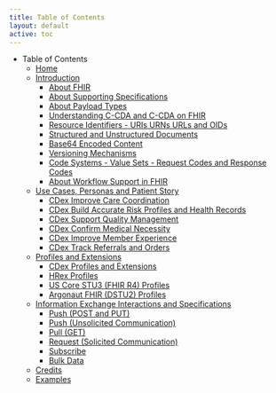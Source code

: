 ```yaml
---
title: Table of Contents
layout: default
active: toc
---
```


* Table of Contents
    * <a href="Home.html">Home</a>
    * <a href="Introduction.html">Introduction</a>
        * <a href="About_FHIR.html">About FHIR</a>
        * <a href="About_Supporting_Specifications.html">About Supporting Specifications</a>
        * <a href="About_Payload_Types.html">About Payload Types</a>
        * <a href="Understanding_C-CDA_and_C-CDA_on_FHIR.html">Understanding C-CDA and C-CDA on FHIR</a>
        * <a href="Resource_Identifiers_-_URIs_URNs_URLs_and_OIDs.html">Resource Identifiers - URIs URNs URLs and OIDs</a>
        * <a href="Structured_and_Unstructured_Documents.html">Structured and Unstructured Documents</a>
        * <a href="Base64_Encoded_Content.html">Base64 Encoded Content</a>
        * <a href="Versioning_Mechanisms.html">Versioning Mechanisms</a>
        * <a href="Code_Systems_-_Value_Sets_-_Request_Codes_and_Response_Codes.html">Code Systems - Value Sets - Request Codes and Response Codes</a>
        * <a href="About_Workflow_Support_in_FHIR.html">About Workflow Support in FHIR</a>
    * <a href="Use_Cases,_Personas_and_Patient_Story.html">Use Cases, Personas and Patient Story</a>
        * <a href="CDex_Improve_Care_Coordination.html">CDex Improve Care Coordination</a>
        * <a href="CDex_Build_Accurate_Risk_Profiles_and_Health_Records.html">CDex Build Accurate Risk Profiles and Health Records</a>
        * <a href="CDex_Support_Quality_Management.html">CDex Support Quality Management</a>
        * <a href="CDex_Confirm_Medical_Necessity.html">CDex Confirm Medical Necessity</a>
        * <a href="CDex_Improve_Member_Experience.html">CDex Improve Member Experience</a>
        * <a href="CDex_Track_Referrals_and_Orders.html">CDex Track Referrals and Orders</a>
    * <a href="Profiles_and_Extensions.html">Profiles and Extensions</a>
        * <a href="CDex_Profiles_and_Extensions.html">CDex Profiles and Extensions</a>
        * <a href="HRex_Profiles.html">HRex Profiles</a>
        * <a href="US_Core_STU3_(FHIR_R4)_Profiles.html">US Core STU3 (FHIR R4) Profiles</a>
        * <a href="Argonaut_FHIR_(DSTU2)_Profiles.html">Argonaut FHIR (DSTU2) Profiles</a>
    * <a href="Information_Exchange_Interactions_and_Specifications.html">Information Exchange Interactions and Specifications</a>
        * <a href="Push_(POST_and_PUT).html">Push (POST and PUT)</a>
        * <a href="Push_(Unsolicited_Communication).html">Push (Unsolicited Communication)</a>
        * <a href="Pull_(GET).html">Pull (GET)</a>
        * <a href="Request_(Solicited_Communication).html">Request (Solicited Communication)</a>
        * <a href="Subscribe.html">Subscribe</a>
        * <a href="Bulk_Data.html">Bulk Data</a>
    * <a href="Credits.html">Credits</a>
    * <a href="Examples.html">Examples</a>
